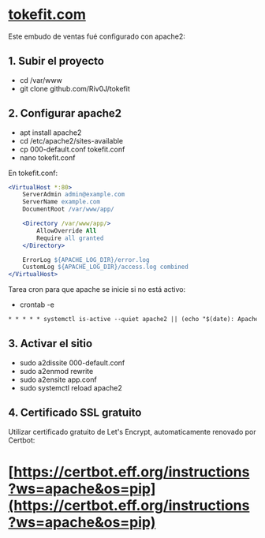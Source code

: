 # [tokefit.com](http://tokefit.com)
Este embudo de ventas fué configurado con apache2:

## 1. Subir el proyecto

- cd /var/www
- git clone github.com/Riv0J/tokefit

## 2. Configurar apache2

- apt install apache2
- cd /etc/apache2/sites-available
- cp 000-default.conf tokefit.conf
- nano tokefit.conf

En tokefit.conf:

```apache
<VirtualHost *:80>
    ServerAdmin admin@example.com
    ServerName example.com
    DocumentRoot /var/www/app/

    <Directory /var/www/app/>
        AllowOverride All
        Require all granted
    </Directory>

    ErrorLog ${APACHE_LOG_DIR}/error.log
    CustomLog ${APACHE_LOG_DIR}/access.log combined
</VirtualHost>
```

Tarea cron para que apache se inicie si no está activo:

- crontab -e

```apache
* * * * * systemctl is-active --quiet apache2 || (echo "$(date): Apache2 estaba caído, se inició" >> /var/log/apache_monitor.log && systemctl start apache2)
```

## 3. Activar el sitio

- sudo a2dissite 000-default.conf
- sudo a2enmod rewrite
- sudo a2ensite app.conf
- sudo systemctl reload apache2

## 4. Certificado SSL gratuito

Utilizar certificado gratuito de Let's Encrypt, automaticamente renovado por Certbot:

# [https://certbot.eff.org/instructions?ws=apache&os=pip](https://certbot.eff.org/instructions?ws=apache&os=pip)
